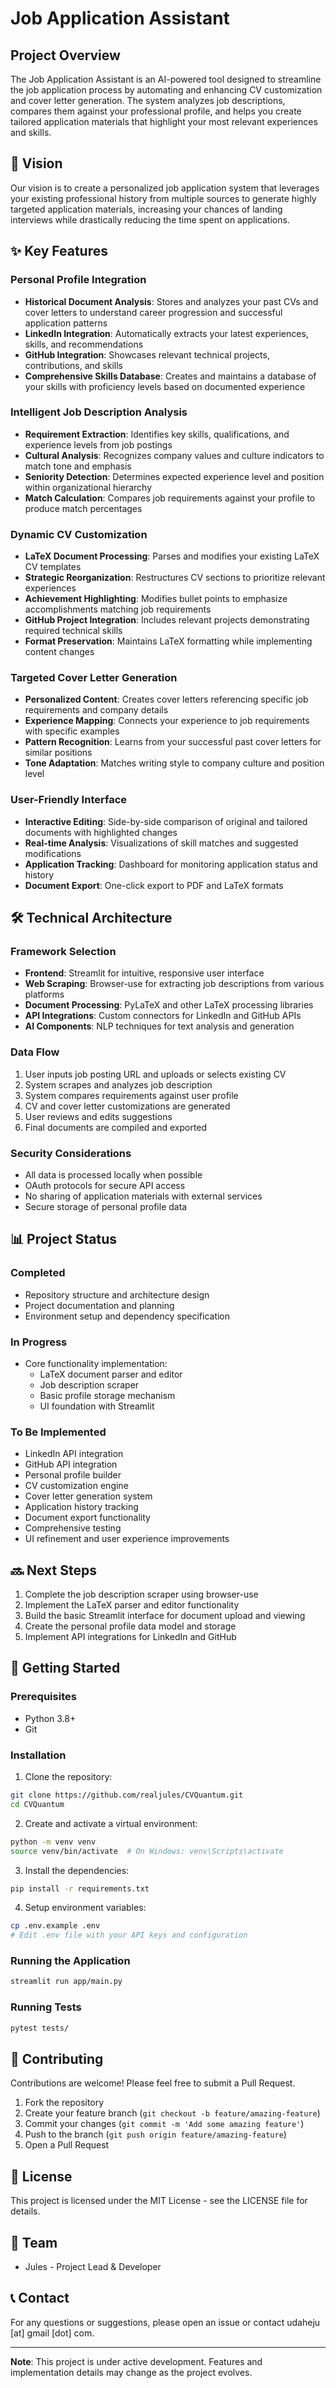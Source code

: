 # Job Application Assistant

## Project Overview
The Job Application Assistant is an AI-powered tool designed to streamline the job application process by automating and enhancing CV customization and cover letter generation. The system analyzes job descriptions, compares them against your professional profile, and helps you create tailored application materials that highlight your most relevant experiences and skills.

## 🎯 Vision
Our vision is to create a personalized job application system that leverages your existing professional history from multiple sources to generate highly targeted application materials, increasing your chances of landing interviews while drastically reducing the time spent on applications.

## ✨ Key Features

### Personal Profile Integration
- **Historical Document Analysis**: Stores and analyzes your past CVs and cover letters to understand career progression and successful application patterns
- **LinkedIn Integration**: Automatically extracts your latest experiences, skills, and recommendations
- **GitHub Integration**: Showcases relevant technical projects, contributions, and skills
- **Comprehensive Skills Database**: Creates and maintains a database of your skills with proficiency levels based on documented experience

### Intelligent Job Description Analysis
- **Requirement Extraction**: Identifies key skills, qualifications, and experience levels from job postings
- **Cultural Analysis**: Recognizes company values and culture indicators to match tone and emphasis
- **Seniority Detection**: Determines expected experience level and position within organizational hierarchy
- **Match Calculation**: Compares job requirements against your profile to produce match percentages

### Dynamic CV Customization
- **LaTeX Document Processing**: Parses and modifies your existing LaTeX CV templates
- **Strategic Reorganization**: Restructures CV sections to prioritize relevant experiences
- **Achievement Highlighting**: Modifies bullet points to emphasize accomplishments matching job requirements
- **GitHub Project Integration**: Includes relevant projects demonstrating required technical skills
- **Format Preservation**: Maintains LaTeX formatting while implementing content changes

### Targeted Cover Letter Generation
- **Personalized Content**: Creates cover letters referencing specific job requirements and company details
- **Experience Mapping**: Connects your experience to job requirements with specific examples
- **Pattern Recognition**: Learns from your successful past cover letters for similar positions
- **Tone Adaptation**: Matches writing style to company culture and position level

### User-Friendly Interface
- **Interactive Editing**: Side-by-side comparison of original and tailored documents with highlighted changes
- **Real-time Analysis**: Visualizations of skill matches and suggested modifications
- **Application Tracking**: Dashboard for monitoring application status and history
- **Document Export**: One-click export to PDF and LaTeX formats

## 🛠️ Technical Architecture

### Framework Selection
- **Frontend**: Streamlit for intuitive, responsive user interface
- **Web Scraping**: Browser-use for extracting job descriptions from various platforms
- **Document Processing**: PyLaTeX and other LaTeX processing libraries
- **API Integrations**: Custom connectors for LinkedIn and GitHub APIs
- **AI Components**: NLP techniques for text analysis and generation

### Data Flow
1. User inputs job posting URL and uploads or selects existing CV
2. System scrapes and analyzes job description
3. System compares requirements against user profile
4. CV and cover letter customizations are generated
5. User reviews and edits suggestions
6. Final documents are compiled and exported

### Security Considerations
- All data is processed locally when possible
- OAuth protocols for secure API access
- No sharing of application materials with external services
- Secure storage of personal profile data

## 📊 Project Status

### Completed
- Repository structure and architecture design
- Project documentation and planning
- Environment setup and dependency specification

### In Progress
- Core functionality implementation:
  - LaTeX document parser and editor
  - Job description scraper
  - Basic profile storage mechanism
  - UI foundation with Streamlit

### To Be Implemented
- LinkedIn API integration
- GitHub API integration
- Personal profile builder
- CV customization engine
- Cover letter generation system
- Application history tracking
- Document export functionality
- Comprehensive testing
- UI refinement and user experience improvements

## 🔜 Next Steps
1. Complete the job description scraper using browser-use
2. Implement the LaTeX parser and editor functionality
3. Build the basic Streamlit interface for document upload and viewing
4. Create the personal profile data model and storage
5. Implement API integrations for LinkedIn and GitHub

## 🚀 Getting Started

### Prerequisites
- Python 3.8+
- Git

### Installation
1. Clone the repository:
```bash
git clone https://github.com/realjules/CVQuantum.git
cd CVQuantum
```

2. Create and activate a virtual environment:
```bash
python -m venv venv
source venv/bin/activate  # On Windows: venv\Scripts\activate
```

3. Install the dependencies:
```bash
pip install -r requirements.txt
```

4. Setup environment variables:
```bash
cp .env.example .env
# Edit .env file with your API keys and configuration
```

### Running the Application
```bash
streamlit run app/main.py
```

### Running Tests
```bash
pytest tests/
```

## 🤝 Contributing
Contributions are welcome! Please feel free to submit a Pull Request.

1. Fork the repository
2. Create your feature branch (`git checkout -b feature/amazing-feature`)
3. Commit your changes (`git commit -m 'Add some amazing feature'`)
4. Push to the branch (`git push origin feature/amazing-feature`)
5. Open a Pull Request

## 📄 License
This project is licensed under the MIT License - see the LICENSE file for details.

## 👥 Team
- Jules - Project Lead & Developer

## 📞 Contact
For any questions or suggestions, please open an issue or contact udaheju [at] gmail [dot] com.

---

**Note**: This project is under active development. Features and implementation details may change as the project evolves.